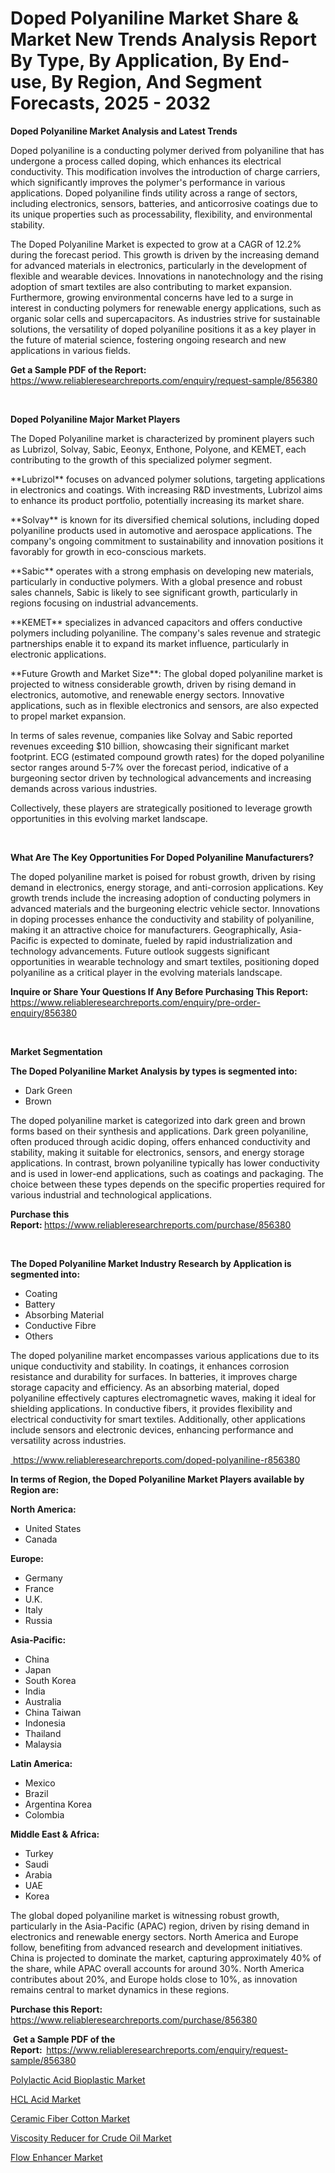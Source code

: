 <p><h1>Doped Polyaniline Market Share & Market New Trends Analysis Report By Type, By Application, By End-use, By Region, And Segment Forecasts, 2025 - 2032</h1></p><p><strong>Doped Polyaniline Market Analysis and Latest Trends</strong></p>
<p><p>Doped polyaniline is a conducting polymer derived from polyaniline that has undergone a process called doping, which enhances its electrical conductivity. This modification involves the introduction of charge carriers, which significantly improves the polymer's performance in various applications. Doped polyaniline finds utility across a range of sectors, including electronics, sensors, batteries, and anticorrosive coatings due to its unique properties such as processability, flexibility, and environmental stability.</p><p>The Doped Polyaniline Market is expected to grow at a CAGR of 12.2% during the forecast period. This growth is driven by the increasing demand for advanced materials in electronics, particularly in the development of flexible and wearable devices. Innovations in nanotechnology and the rising adoption of smart textiles are also contributing to market expansion. Furthermore, growing environmental concerns have led to a surge in interest in conducting polymers for renewable energy applications, such as organic solar cells and supercapacitors. As industries strive for sustainable solutions, the versatility of doped polyaniline positions it as a key player in the future of material science, fostering ongoing research and new applications in various fields.</p></p>
<p><strong>Get a Sample PDF of the Report:&nbsp;</strong> <a href="https://www.reliableresearchreports.com/enquiry/request-sample/856380?utm_campaign=113&utm_medium=2&utm_source=Github&utm_content=ia&utm_term=31032025&utm_id=doped-polyaniline">https://www.reliableresearchreports.com/enquiry/request-sample/856380</a></p>
<p>&nbsp;</p>
<p><strong>Doped Polyaniline Major Market Players</strong></p>
<p><p>The Doped Polyaniline market is characterized by prominent players such as Lubrizol, Solvay, Sabic, Eeonyx, Enthone, Polyone, and KEMET, each contributing to the growth of this specialized polymer segment.</p><p>**Lubrizol** focuses on advanced polymer solutions, targeting applications in electronics and coatings. With increasing R&D investments, Lubrizol aims to enhance its product portfolio, potentially increasing its market share.</p><p>**Solvay** is known for its diversified chemical solutions, including doped polyaniline products used in automotive and aerospace applications. The company's ongoing commitment to sustainability and innovation positions it favorably for growth in eco-conscious markets.</p><p>**Sabic** operates with a strong emphasis on developing new materials, particularly in conductive polymers. With a global presence and robust sales channels, Sabic is likely to see significant growth, particularly in regions focusing on industrial advancements.</p><p>**KEMET** specializes in advanced capacitors and offers conductive polymers including polyaniline. The company's sales revenue and strategic partnerships enable it to expand its market influence, particularly in electronic applications.</p><p>**Future Growth and Market Size**: The global doped polyaniline market is projected to witness considerable growth, driven by rising demand in electronics, automotive, and renewable energy sectors. Innovative applications, such as in flexible electronics and sensors, are also expected to propel market expansion.</p><p>In terms of sales revenue, companies like Solvay and Sabic reported revenues exceeding $10 billion, showcasing their significant market footprint. ECG (estimated compound growth rates) for the doped polyaniline sector ranges around 5-7% over the forecast period, indicative of a burgeoning sector driven by technological advancements and increasing demands across various industries. </p><p>Collectively, these players are strategically positioned to leverage growth opportunities in this evolving market landscape.</p></p>
<p>&nbsp;</p>
<p><strong>What Are The Key Opportunities For Doped Polyaniline Manufacturers?</strong></p>
<p><p>The doped polyaniline market is poised for robust growth, driven by rising demand in electronics, energy storage, and anti-corrosion applications. Key growth trends include the increasing adoption of conducting polymers in advanced materials and the burgeoning electric vehicle sector. Innovations in doping processes enhance the conductivity and stability of polyaniline, making it an attractive choice for manufacturers. Geographically, Asia-Pacific is expected to dominate, fueled by rapid industrialization and technology advancements. Future outlook suggests significant opportunities in wearable technology and smart textiles, positioning doped polyaniline as a critical player in the evolving materials landscape.</p></p>
<p><strong>Inquire or Share Your Questions If Any Before Purchasing This Report:</strong> <a href="https://www.reliableresearchreports.com/enquiry/pre-order-enquiry/856380?utm_campaign=113&utm_medium=2&utm_source=Github&utm_content=ia&utm_term=31032025&utm_id=doped-polyaniline">https://www.reliableresearchreports.com/enquiry/pre-order-enquiry/856380</a></p>
<p>&nbsp;</p>
<p><strong>Market Segmentation</strong></p>
<p><strong>The Doped Polyaniline Market Analysis by types is segmented into:</strong></p>
<p><ul><li>Dark Green</li><li>Brown</li></ul></p>
<p><p>The doped polyaniline market is categorized into dark green and brown forms based on their synthesis and applications. Dark green polyaniline, often produced through acidic doping, offers enhanced conductivity and stability, making it suitable for electronics, sensors, and energy storage applications. In contrast, brown polyaniline typically has lower conductivity and is used in lower-end applications, such as coatings and packaging. The choice between these types depends on the specific properties required for various industrial and technological applications.</p></p>
<p><strong>Purchase this Report:&nbsp;</strong><a href="https://www.reliableresearchreports.com/purchase/856380?utm_campaign=113&utm_medium=2&utm_source=Github&utm_content=ia&utm_term=31032025&utm_id=doped-polyaniline">https://www.reliableresearchreports.com/purchase/856380</a></p>
<p>&nbsp;</p>
<p><strong>The Doped Polyaniline Market Industry Research by Application is segmented into:</strong></p>
<p><ul><li>Coating</li><li>Battery</li><li>Absorbing Material</li><li>Conductive Fibre</li><li>Others</li></ul></p>
<p><p>The doped polyaniline market encompasses various applications due to its unique conductivity and stability. In coatings, it enhances corrosion resistance and durability for surfaces. In batteries, it improves charge storage capacity and efficiency. As an absorbing material, doped polyaniline effectively captures electromagnetic waves, making it ideal for shielding applications. In conductive fibers, it provides flexibility and electrical conductivity for smart textiles. Additionally, other applications include sensors and electronic devices, enhancing performance and versatility across industries.</p></p>
<p><a href="https://www.reliableresearchreports.com/doped-polyaniline-r856380?utm_campaign=113&utm_medium=2&utm_source=Github&utm_content=ia&utm_term=31032025&utm_id=doped-polyaniline">&nbsp;https://www.reliableresearchreports.com/doped-polyaniline-r856380</a></p>
<p><strong>In terms of Region, the Doped Polyaniline Market Players available by Region are:</strong></p>
<p>
    <p> <strong> North America: </strong>
        <ul>
            <li>United States</li>
            <li>Canada</li>
        </ul>
        </p> 
    <p> <strong> Europe: </strong>
        <ul>
            <li>Germany</li>
            <li>France</li>
            <li>U.K.</li>
            <li>Italy</li>
            <li>Russia</li>
        </ul>
        </p> 
    <p> <strong> Asia-Pacific: </strong>
        <ul>
            <li>China</li>
            <li>Japan</li>
            <li>South Korea</li>
            <li>India</li>
            <li>Australia</li>
            <li>China Taiwan</li>
            <li>Indonesia</li>
            <li>Thailand</li>
            <li>Malaysia</li>
        </ul>
        </p> 
    <p> <strong> Latin America: </strong>
        <ul>
            <li>Mexico</li>
            <li>Brazil</li>
            <li>Argentina Korea</li>
            <li>Colombia</li>
        </ul>
        </p> 
    <p> <strong> Middle East & Africa: </strong>
        <ul>
            <li>Turkey</li>
            <li>Saudi</li>
            <li>Arabia</li>
            <li>UAE</li>
            <li>Korea</li>
        </ul>
    </p>
    </p>
<p><p>The global doped polyaniline market is witnessing robust growth, particularly in the Asia-Pacific (APAC) region, driven by rising demand in electronics and renewable energy sectors. North America and Europe follow, benefiting from advanced research and development initiatives. China is projected to dominate the market, capturing approximately 40% of the share, while APAC overall accounts for around 30%. North America contributes about 20%, and Europe holds close to 10%, as innovation remains central to market dynamics in these regions.</p></p>
<p><strong>Purchase this Report: </strong><a href="https://www.reliableresearchreports.com/purchase/856380?utm_campaign=113&utm_medium=2&utm_source=Github&utm_content=ia&utm_term=31032025&utm_id=doped-polyaniline">https://www.reliableresearchreports.com/purchase/856380</a></p>
<p>&nbsp;<strong>Get a Sample PDF of the Report:&nbsp;&nbsp;</strong><a href="https://www.reliableresearchreports.com/enquiry/request-sample/856380?utm_campaign=113&utm_medium=2&utm_source=Github&utm_content=ia&utm_term=31032025&utm_id=doped-polyaniline">https://www.reliableresearchreports.com/enquiry/request-sample/856380</a></p>
<p><strong></strong></p>
<p><p><a href="https://github.com/duzcupetriv/Market-Research-Report-List-1/blob/main/polylactic-acid-bioplastic-market.md?utm_campaign=113&utm_medium=2&utm_source=Github&utm_content=ia&utm_term=31032025&utm_id=doped-polyaniline">Polylactic Acid Bioplastic Market</a></p><p><a href="https://github.com/nwogudimouix/Market-Research-Report-List-1/blob/main/hcl-acid-market.md?utm_campaign=113&utm_medium=2&utm_source=Github&utm_content=ia&utm_term=31032025&utm_id=doped-polyaniline">HCL Acid Market</a></p><p><a href="https://github.com/abexjeliti/Market-Research-Report-List-1/blob/main/ceramic-fiber-cotton-market.md?utm_campaign=113&utm_medium=2&utm_source=Github&utm_content=ia&utm_term=31032025&utm_id=doped-polyaniline">Ceramic Fiber Cotton Market</a></p><p><a href="https://github.com/hervedeidadw/Market-Research-Report-List-1/blob/main/viscosity-reducer-for-crude-oil-market.md?utm_campaign=113&utm_medium=2&utm_source=Github&utm_content=ia&utm_term=31032025&utm_id=doped-polyaniline">Viscosity Reducer for Crude Oil Market</a></p><p><a href="https://github.com/okornevonywx/Market-Research-Report-List-1/blob/main/flow-enhancer-market.md?utm_campaign=113&utm_medium=2&utm_source=Github&utm_content=ia&utm_term=31032025&utm_id=doped-polyaniline">Flow Enhancer Market</a></p></p>